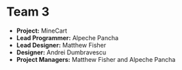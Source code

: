 # Team 3

* **Project:** MineCart
* **Lead Programmer:** Alpeche Pancha
* **Lead Designer:** Matthew Fisher
* **Designer:** Andrei Dumbravescu
* **Project Managers:** Matthew Fisher and Alpeche Pancha
